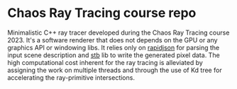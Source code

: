 # Chaos Ray Tracing course repo

Minimalistic C++ ray tracer developed during the Chaos Ray Tracing course 2023. It's a software renderer that does not depends on the GPU or any graphics API or windowing libs. It relies only on [rapidjson](https://github.com/Tencent/rapidjson) for parsing the input scene description and [stb](https://github.com/nothings/stb) lib to write the generated pixel data. The high computational cost inherent for the ray tracing is alleviated by assigning the work on multiple threads and through the use of Kd tree for accelerating the ray-primitive intersections.  
